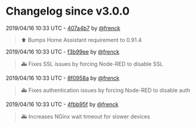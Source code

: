 # Changelog since v3.0.0

2019/04/16 10:33 UTC - [407a4b7](https://github.com/hassio-addons/addon-node-red/commit/407a4b79d60034d5b42a1ccd354c247caa31c4d3) by [@frenck](https://github.com/frenck)
> :arrow_up: Bumps Home Assistant requirement to 0.91.4 

2019/04/16 10:33 UTC - [f3b99ee](https://github.com/hassio-addons/addon-node-red/commit/f3b99ee008cfb82d102d06aac673654b17e945ff) by [@frenck](https://github.com/frenck)
> :ambulance: Fixes SSL issues by forcing Node-RED to disable SSL 

2019/04/16 10:33 UTC - [8f0958a](https://github.com/hassio-addons/addon-node-red/commit/8f0958a6ace0fc75a12aa1a4f3c9a7dedbb98306) by [@frenck](https://github.com/frenck)
> :ambulance: Fixes authentication issues by forcing Node-RED to disable auth 

2019/04/16 10:33 UTC - [4fbb95f](https://github.com/hassio-addons/addon-node-red/commit/4fbb95fdb75b1801bf925cf2d674de46115cb07b) by [@frenck](https://github.com/frenck)
> :ambulance: Increases NGinx wait timeout for slower devices 

